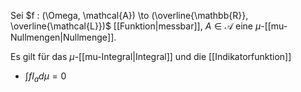 Sei $f : (\Omega, \mathcal{A}) \to (\overline{\mathbb{R}}, \overline{\mathcal{L}})$ [[Funktion|messbar]], $A \in \mathcal{A}$ eine $\mu$-[[mu-Nullmengen|Nullmenge]].

Es gilt für das $\mu$-[[mu-Integral|Integral]] und die [[Indikatorfunktion]]
- $\int f I_a d\mu = 0$